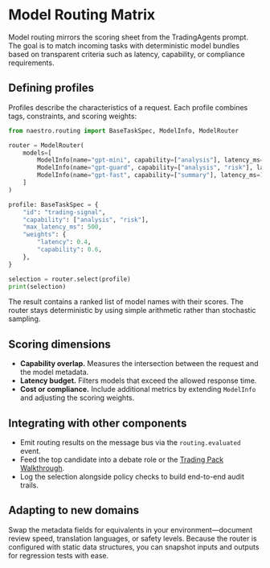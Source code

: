 # Model Routing Matrix

Model routing mirrors the scoring sheet from the TradingAgents prompt. The goal
is to match incoming tasks with deterministic model bundles based on transparent
criteria such as latency, capability, or compliance requirements.

## Defining profiles

Profiles describe the characteristics of a request. Each profile combines tags,
constraints, and scoring weights:

```python
from naestro.routing import BaseTaskSpec, ModelInfo, ModelRouter

router = ModelRouter(
    models=[
        ModelInfo(name="gpt-mini", capability=["analysis"], latency_ms=350),
        ModelInfo(name="gpt-guard", capability=["analysis", "risk"], latency_ms=600),
        ModelInfo(name="gpt-fast", capability=["summary"], latency_ms=120),
    ]
)

profile: BaseTaskSpec = {
    "id": "trading-signal",
    "capability": ["analysis", "risk"],
    "max_latency_ms": 500,
    "weights": {
        "latency": 0.4,
        "capability": 0.6,
    },
}

selection = router.select(profile)
print(selection)
```

The result contains a ranked list of model names with their scores. The router
stays deterministic by using simple arithmetic rather than stochastic sampling.

## Scoring dimensions

- **Capability overlap.** Measures the intersection between the request and the
  model metadata.
- **Latency budget.** Filters models that exceed the allowed response time.
- **Cost or compliance.** Include additional metrics by extending `ModelInfo`
  and adjusting the scoring weights.

## Integrating with other components

- Emit routing results on the message bus via the `routing.evaluated` event.
- Feed the top candidate into a debate role or the
  [Trading Pack Walkthrough](../packs/trading.md).
- Log the selection alongside policy checks to build end-to-end audit trails.

## Adapting to new domains

Swap the metadata fields for equivalents in your environment—document review
speed, translation languages, or safety levels. Because the router is configured
with static data structures, you can snapshot inputs and outputs for regression
tests with ease.
